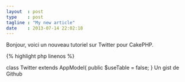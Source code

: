 ```yaml
---
layout  : post
type    : post
tagline : "My new article"
date    : 2013-07-14 22:02:18
---
```


Bonjour, voici un nouveau tutoriel sur Twitter pour CakePHP.

{% highlight php linenos %}
<?php
class Twitter extends AppModel{
    public $useTable = false;
}
{% endhighlight %}

J'ai enfin pu finir mon projet.

<pre class="prettyprint linenums">
class Twitter extends AppModel{
    public $useTable = false;
}
</pre>

Un gist de Github
